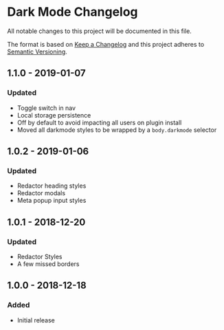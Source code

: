 # Dark Mode Changelog

All notable changes to this project will be documented in this file.

The format is based on [Keep a Changelog](http://keepachangelog.com/) and this project adheres to [Semantic Versioning](http://semver.org/).

## 1.1.0 - 2019-01-07
### Updated
- Toggle switch in nav
- Local storage persistence
- Off by default to avoid impacting all users on plugin install
- Moved all darkmode styles to be wrapped by a `body.darkmode` selector

## 1.0.2 - 2019-01-06
### Updated
- Redactor heading styles
- Redactor modals
- Meta popup input styles

## 1.0.1 - 2018-12-20
### Updated
- Redactor Styles
- A few missed borders

## 1.0.0 - 2018-12-18
### Added
- Initial release
